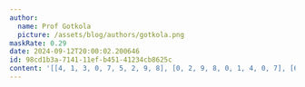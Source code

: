 ```yaml
---
author:
  name: Prof Gotkola
  picture: /assets/blog/authors/gotkola.png
maskRate: 0.29
date: 2024-09-12T20:00:02.200646
id: 98cd1b3a-7141-11ef-b451-41234cb8625c
content: '[[4, 1, 3, 0, 7, 5, 2, 9, 8], [0, 2, 9, 8, 0, 1, 4, 0, 7], [6, 0, 8, 0, 9, 2, 0, 0, 3], [7, 8, 6, 0, 0, 0, 5, 3, 1], [1, 9, 5, 0, 6, 3, 8, 4, 2], [2, 3, 4, 0, 1, 8, 9, 7, 0], [8, 6, 7, 0, 4, 9, 3, 1, 5], [3, 4, 2, 0, 0, 7, 6, 8, 0], [0, 5, 0, 3, 0, 6, 0, 0, 4]]'
---
```

